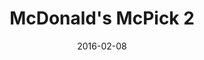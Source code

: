 ---
layout: site
title: "McDonald's McPick 2"
date: 2016-02-08
categories: [fortune-500]
version: 1.6.1
major: 1
minor: 6
patch: 1
slug: mcdonalds-mcpick2
link: http://www.mcdonalds.com/us/en/food/meal_bundles/mcpick_2.html
permalink: /sites/:slug
---